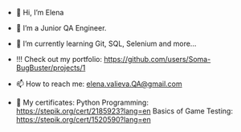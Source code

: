 - 👋 Hi, I’m Elena
- 👀 I’m a Junior QA Engineer.
- 🌱 I’m currently learning Git, SQL, Selenium and more...
- !!! Check out my portfolio: https://github.com/users/Soma-BugBuster/projects/1
- 📫 How to reach me: elena.valieva.QA@gmail.com

- 🧾 My certificates:
  Python Programming: https://stepik.org/cert/2185923?lang=en
  Basics of Game Testing: https://stepik.org/cert/1520590?lang=en

